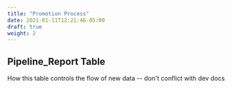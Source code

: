 ```yaml
---
title: "Promotion Process"
date: 2021-01-11T12:21:46-05:00
draft: true
weight: 2
---
```


## Pipeline_Report Table
How this table controls the flow of new data -- don't conflict with dev docs

